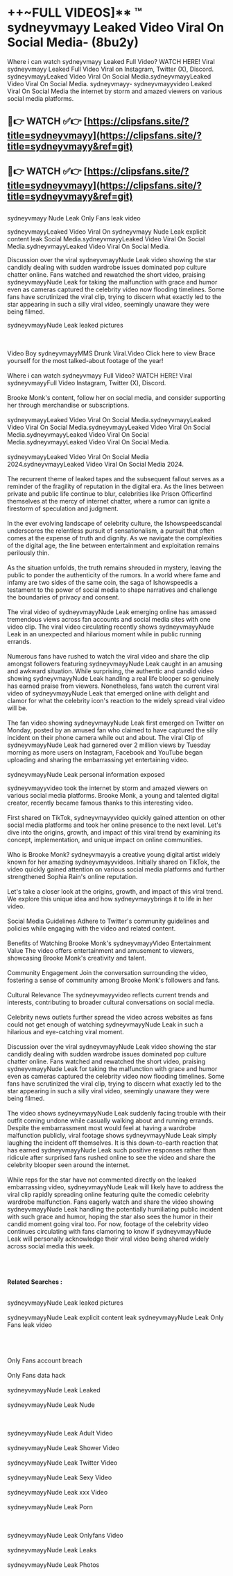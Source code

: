 #  ++~FULL VIDEOS]** ™ sydneyvmayy Leaked Video Viral On Social Media- (8bu2y)

Where i can watch sydneyvmayy Leaked Full Video? WATCH HERE! Viral sydneyvmayy Leaked Full Video Viral on Instagram, Twitter (X), Discord.
sydneyvmayyLeaked Video Viral On Social Media.sydneyvmayyLeaked Video Viral On Social Media.
sydneyvmayy- sydneyvmayyvideo Leaked Viral On Social Media the internet by storm and amazed viewers on various social media platforms.



## 🔴👉 WATCH ✅👉 [https://clipsfans.site/?title=sydneyvmayy](https://clipsfans.site/?title=sydneyvmayy&ref=git)


## 🔴👉 WATCH ✅👉 [https://clipsfans.site/?title=sydneyvmayy](https://clipsfans.site/?title=sydneyvmayy&ref=git)
##


sydneyvmayy Nude Leak Only Fans leak video 


sydneyvmayyLeaked Video Viral On  sydneyvmayy Nude Leak explicit content leak Social Media.sydneyvmayyLeaked Video Viral On Social Media.sydneyvmayyLeaked Video Viral On Social Media.



Discussion over the viral sydneyvmayyNude Leak video showing the star candidly dealing with sudden wardrobe issues dominated pop culture chatter online. Fans watched and rewatched the short video, praising sydneyvmayyNude Leak for taking the malfunction with grace and humor even as cameras captured the celebrity video now flooding timelines. Some fans have scrutinized the viral clip, trying to discern what exactly led to the star appearing in such a silly viral video, seemingly unaware they were being filmed.


sydneyvmayyNude Leak leaked pictures


  <br>

  <br>
Video Boy sydneyvmayyMMS Drunk Viral.Video Click here to view Brace yourself for the most talked-about footage of the year!
<br><br>
Where i can watch sydneyvmayy Full Video? WATCH HERE! Viral sydneyvmayyFull Video Instagram, Twitter (X), Discord.
<br><br>
Brooke Monk's content, follow her on social media, and consider supporting her through merchandise or subscriptions.
<br><br>
sydneyvmayyLeaked Video Viral On Social Media.sydneyvmayyLeaked Video Viral On Social Media.sydneyvmayyLeaked Video Viral On Social Media.sydneyvmayyLeaked Video Viral On Social Media.sydneyvmayyLeaked Video Viral On Social Media.
<br><br>
sydneyvmayyLeaked Video Viral On Social Media 2024.sydneyvmayyLeaked Video Viral On Social Media 2024.
<br><br>
The recurrent theme of leaked tapes and the subsequent fallout serves as a reminder of the fragility of reputation in the digital era. As the lines between private and public life continue to blur, celebrities like Prison Officerfind themselves at the mercy of internet chatter, where a rumor can ignite a firestorm of speculation and judgment.
<br><br>
In the ever evolving landscape of celebrity culture, the Ishowspeedscandal underscores the relentless pursuit of sensationalism, a pursuit that often comes at the expense of truth and dignity. As we navigate the complexities of the digital age, the line between entertainment and exploitation remains perilously thin.
<br><br>
As the situation unfolds, the truth remains shrouded in mystery, leaving the public to ponder the authenticity of the rumors. In a world where fame and infamy are two sides of the same coin, the saga of Ishowspeedis a testament to the power of social media to shape narratives and challenge the boundaries of privacy and consent.
<br><br>
The viral video of sydneyvmayyNude Leak emerging online has amassed tremendous views across fan accounts and social media sites with one video clip. The viral video circulating recently shows sydneyvmayyNude Leak in an unexpected and hilarious moment while in public running errands.
<br><br>
Numerous fans have rushed to watch the viral video and share the clip amongst followers featuring sydneyvmayyNude Leak caught in an amusing and awkward situation. While surprising, the authentic and candid video showing sydneyvmayyNude Leak handling a real life blooper so genuinely has earned praise from viewers. Nonetheless, fans watch the current viral video of sydneyvmayyNude Leak that emerged online with delight and clamor for what the celebrity icon's reaction to the widely spread viral video will be.
<br><br>
The fan video showing sydneyvmayyNude Leak first emerged on Twitter on Monday, posted by an amused fan who claimed to have captured the silly incident on their phone camera while out and about. The viral Clip of sydneyvmayyNude Leak had garnered over 2 million views by Tuesday morning as more users on Instagram, Facebook and YouTube began uploading and sharing the embarrassing yet entertaining video.
<br><br>
sydneyvmayyNude Leak personal information exposed

sydneyvmayyvideo took the internet by storm and amazed viewers on various social media platforms. Brooke Monk, a young and talented digital creator, recently became famous thanks to this interesting video.
<br><br>
First shared on TikTok, sydneyvmayyvideo quickly gained attention on other social media platforms and took her online presence to the next level. Let's dive into the origins, growth, and impact of this viral trend by examining its concept, implementation, and unique impact on online communities.
<br><br>
Who is Brooke Monk? sydneyvmayyis a creative young digital artist widely known for her amazing sydneyvmayyvideos. Initially shared on TikTok, the video quickly gained attention on various social media platforms and further strengthened Sophia Rain's online reputation.
<br><br>
Let's take a closer look at the origins, growth, and impact of this viral trend. We explore this unique idea and how sydneyvmayybrings it to life in her video.
<br><br>
Social Media Guidelines Adhere to Twitter's community guidelines and policies while engaging with the video and related content.
<br><br>
Benefits of Watching Brooke Monk's sydneyvmayyVideo Entertainment Value The video offers entertainment and amusement to viewers, showcasing Brooke Monk's creativity and talent.
<br><br>
Community Engagement Join the conversation surrounding the video, fostering a sense of community among Brooke Monk's followers and fans.
<br><br>
Cultural Relevance The sydneyvmayyvideo reflects current trends and interests, contributing to broader cultural conversations on social media.
<br><br>
Celebrity news outlets further spread the video across websites as fans could not get enough of watching sydneyvmayyNude Leak in such a hilarious and eye-catching viral moment.
<br><br>
Discussion over the viral sydneyvmayyNude Leak video showing the star candidly dealing with sudden wardrobe issues dominated pop culture chatter online. Fans watched and rewatched the short video, praising sydneyvmayyNude Leak for taking the malfunction with grace and humor even as cameras captured the celebrity video now flooding timelines. Some fans have scrutinized the viral clip, trying to discern what exactly led to the star appearing in such a silly viral video, seemingly unaware they were being filmed.
<br><br>
The video shows sydneyvmayyNude Leak suddenly facing trouble with their outfit coming undone while casually walking about and running errands. Despite the embarrassment most would feel at having a wardrobe malfunction publicly, viral footage shows sydneyvmayyNude Leak simply laughing the incident off themselves. It is this down-to-earth reaction that has earned sydneyvmayyNude Leak such positive responses rather than ridicule after surprised fans rushed online to see the video and share the celebrity blooper seen around the internet.
<br><br>
While reps for the star have not commented directly on the leaked embarrassing video, sydneyvmayyNude Leak will likely have to address the viral clip rapidly spreading online featuring quite the comedic celebrity wardrobe malfunction. Fans eagerly watch and share the video showing sydneyvmayyNude Leak handling the potentially humiliating public incident with such grace and humor, hoping the star also sees the humor in their candid moment going viral too. For now, footage of the celebrity video continues circulating with fans clamoring to know if sydneyvmayyNude Leak will personally acknowledge their viral video being shared widely across social media this week.
<br><br>

<br><br>
<strong>Related Searches :</strong>
<br><br>

sydneyvmayyNude Leak leaked pictures
<br><br>
sydneyvmayyNude Leak explicit content leak
sydneyvmayyNude Leak Only Fans leak video
<br><br>

<br><br>
Only Fans account breach
<br><br>
Only Fans data hack
<br><br>
sydneyvmayyNude Leak Leaked
<br><br>
sydneyvmayyNude Leak Nude

<br><br>
sydneyvmayyNude Leak Adult Video
<br><br>
sydneyvmayyNude Leak Shower Video
<br><br>
sydneyvmayyNude Leak Twitter Video
<br><br>
sydneyvmayyNude Leak Sexy Video
<br><br>
sydneyvmayyNude Leak xxx Video
<br><br>
sydneyvmayyNude Leak Porn

<br><br>
sydneyvmayyNude Leak Onlyfans Video
<br><br>
sydneyvmayyNude Leak Leaks
<br><br>
sydneyvmayyNude Leak Photos